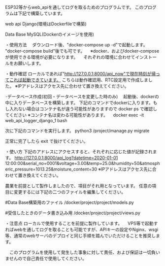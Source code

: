 ESP32等からweb_apiを通してログを取るためのプログラムです。
このプログラムは下記で構築しています。

web api
  Django(環境はDockerfileで構築)
 
Data Base
  MySQL(Dockerのイメージを使用)
  
  
・使用方法
　ダウンロード後、"docker-compose up -d"で起動します。
  "docker-compose build"後でも可です。
　※docker、およびdocker-composeが使用できる環境が必要になります。
 　それぞれの環境に合わせてインストールをお願いします。
 
・動作確認
  ローカルであれば"http://127.0.0.1:8000/api_now"で現在時刻が帰ってこれば起動できています。
  こちらは動作確認用、RTC設定用で作成しました。
  ※IPアドレスはアクセス先に合わせて置き換えてください。

･データベース作成(初回・データベースを変更した時のみ)
　起動後、dockerの中に入りデータベースを構築します。
  下記のコマンドでdockerに入ります。もし入れない場合はコンテナ名が違う可能性がありますので docker ps で確認してください
  ※コンテナ名は変わる可能性があります。
　docker exec -it web_api_logger_django_1 bash

  次に下記のコマンドを実行します。
  python3 /project/manage.py migrate

  正常に完了したら exit で抜けてください。

・使い方
  下記のアドレスにアクセスすると、それぞれに応じた値が記録されます。
  http://127.0.0.1:8000/api_log?datetime=2020-01-01 12:00:00&serial_no=0001&voltage=3.00&temp=25.0&humidity=50&atmospheric_pressure=1013.25&moisture_content=30
  ※IPアドレスはアクセス先に合わせて置き換えてください。
  
  農業を前提として製作しましたので、項目がそれ用となっています。
  任意の項目に変更するには下記の二つのファイルを編集してください。
  
  #Data Base構築用のファイル
  /docker/project/project/models.py
  
  #受信したときのデータ書き込み用
  /docker/project/project/views.py

・注意点
  ローカルで使用することを前提に製作しています。
　VPS等で起動すればwebを通してログを取ることも可能ですが、APIキーの設定やNginx、wsgi等、通常のwebサーバのデプロイと同じ手順を踏んでいただけることを推奨します。
 
　このプログラムを使用して発生した事象に対して責任、および保証は一切負いませんので自己責任で使用してください。
